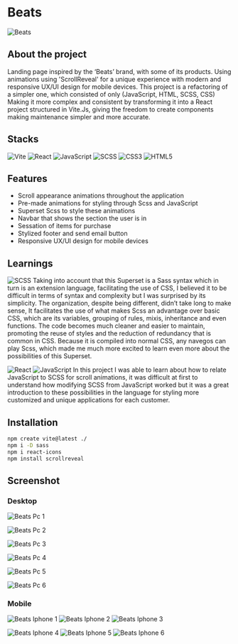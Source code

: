 # Beats
![Beats](https://github.com/ArthurSantDev/BeatsByDre/assets/159972613/e76cc92d-7c02-44fd-a908-1989ca397506)

## About the project
Landing page inspired by the ‘Beats’ brand, with some of its products. Using animations using 'ScrollReveal' for a unique experience with modern and responsive UX/UI design for mobile devices. This project is a refactoring of a simpler one, which consisted of only (JavaScript, HTML, SCSS,
CSS) Making it more complex and consistent by transforming it into a React project structured in Vite.Js, giving the freedom to create components making maintenance simpler and more accurate.


## Stacks
![Vite](https://img.shields.io/badge/vite-%23646CFF.svg?style=for-the-badge&logo=vite&logoColor=white) ![React](https://img.shields.io/badge/React-000000?style=for-the-badge&logo=react) ![JavaScript](https://img.shields.io/badge/javascript-%23323330.svg?style=for-the-badge&logo=javascript&logoColor=%23F7DF1E) ![SCSS](https://img.shields.io/badge/SCSS-hotpink.svg?style=for-the-badge&logo=SASS&logoColor=white) ![CSS3](https://img.shields.io/badge/css3-%231572B6.svg?style=for-the-badge&logo=css3&logoColor=white) ![HTML5](https://img.shields.io/badge/html5-%23E34F26.svg?style=for-the-badge&logo=html5&logoColor=white) 


## Features 
- Scroll appearance animations throughout the application
- Pre-made animations for styling through Scss and JavaScript
- Superset Scss to style these animations
- Navbar that shows the section the user is in
- Sessation of items for purchase
- Stylized footer and send email button
- Responsive UX/UI design for mobile devices


## Learnings
![SCSS](https://img.shields.io/badge/SCSS-hotpink.svg?style=for-the-badge&logo=SASS&logoColor=white) Taking into account that this Superset is a Sass syntax which in turn is an extension language, facilitating the use of CSS, I believed it to be difficult in terms of syntax and complexity but I was surprised by its simplicity. The organization, despite being different, didn’t take long to make sense, It facilitates the use of what makes Scss an advantage over basic CSS, which are its variables, grouping of rules, mixis, inheritance and even functions. The code becomes much cleaner and easier to maintain, promoting the reuse of styles and the reduction of redundancy that is common in CSS. Because it is compiled into normal CSS, any navegos can play Scss, which made me much more excited to learn even more about the possibilities of this Superset.

![React](https://img.shields.io/badge/React-000000?style=for-the-badge&logo=react) ![JavaScript](https://img.shields.io/badge/javascript-%23323330.svg?style=for-the-badge&logo=javascript&logoColor=%23F7DF1E) In this project I was able to learn about how to relate JavaScript to SCSS for scroll animations, it was difficult at first to understand how modifying SCSS from JavaScript worked but it was a great introduction to these possibilities in the language for styling more customized and unique applications for each customer.

## Installation
```bash
npm create vite@latest ./
npm i -D sass
npm i react-icons
npm install scrollreveal
```


## Screenshot
### Desktop
![Beats Pc 1](https://github.com/ArthurSantDev/BeatsByDre/assets/159972613/c572e1af-07b0-46e4-a591-8984f626e55e)

![Beats Pc 2](https://github.com/ArthurSantDev/BeatsByDre/assets/159972613/2ae90eea-e735-446b-b4e5-8a6949158340)

![Beats Pc 3](https://github.com/ArthurSantDev/BeatsByDre/assets/159972613/f82fee82-d83f-45f7-8eee-07df109301c5)

![Beats Pc 4](https://github.com/ArthurSantDev/BeatsByDre/assets/159972613/e3a63000-c7e8-487e-8a24-2f45c92e2448)

![Beats Pc 5](https://github.com/ArthurSantDev/BeatsByDre/assets/159972613/4e89cc32-6632-4e1c-9b09-1a13fd2dfff5)

![Beats Pc 6](https://github.com/ArthurSantDev/BeatsByDre/assets/159972613/be3707b7-04dc-46ad-9d03-e22a75445523)

### Mobile
![Beats Iphone 1](https://github.com/ArthurSantDev/BeatsByDre/assets/159972613/41236628-851f-41eb-a1f8-f0bbe41c2cb3)
![Beats Iphone 2](https://github.com/ArthurSantDev/BeatsByDre/assets/159972613/c8a3ae1a-592f-402d-a97d-2bc5e7c63bb4)
![Beats Iphone 3](https://github.com/ArthurSantDev/BeatsByDre/assets/159972613/1246e2b5-f0c2-4e82-9c5f-977cb41c5317)

![Beats Iphone 4](https://github.com/ArthurSantDev/BeatsByDre/assets/159972613/ae6f387c-2e0f-455e-a74f-99867ac3bf4d)
![Beats Iphone 5](https://github.com/ArthurSantDev/BeatsByDre/assets/159972613/f2380c05-98ae-47cc-9b97-3b873f561b9b)
![Beats Iphone 6](https://github.com/ArthurSantDev/BeatsByDre/assets/159972613/e422a081-734a-4b30-924a-f71e9f3816b8)

